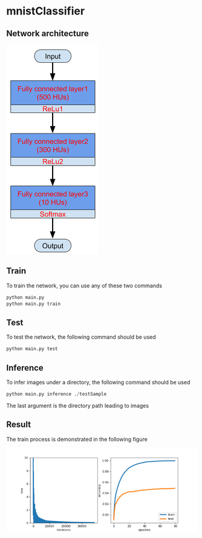 # mnistClassifier

## Network architecture
![networkarchitecture](./figures/networkArchitecture.png)

## Train
To train the network, you can use any of these two commands

```python
python main.py
python main.py train
```
## Test
To test the network, the following command should be used

```python
python main.py test
```
## Inference
To infer images under a directory, the following command should be used

```python
python main.py inference ./testSample
```
The last argument is the directory path leading to images

## Result
The train process is demonstrated in the following figure

![Figures](./figures/train.png)

